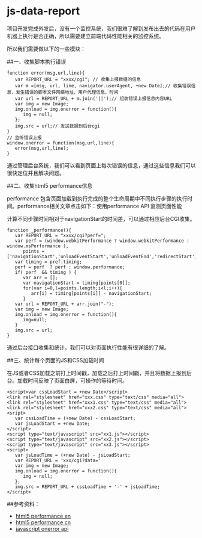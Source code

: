 # js-data-report

项目开发完成外发后，没有一个监控系统，我们很难了解到发布出去的代码在用户机器上执行是否正确，所以需要建立前端代码性能相关的监控系统。

所以我们需要做以下的一些模块：

##一、收集脚本执行错误
```
function error(msg,url,line){
   var REPORT_URL = "xxxx/cgi"; // 收集上报数据的信息
   var m =[msg, url, line, navigator.userAgent, +new Date];// 收集错误信息，发生错误的脚本文件网络地址，用户代理信息，时间
   var url = REPORT_URL + m.join('||');// 组装错误上报信息内容URL
   var img = new Image;
   img.onload = img.onerror = function(){
      img = null;
   };
   img.src = url;// 发送数据到后台cgi
}
// 监听错误上报
window.onerror = function(msg,url,line){
   error(msg,url,line);
}
```
通过管理后台系统，我们可以看到页面上每次错误的信息，通过这些信息我们可以很快定位并且解决问题。


##二、收集html5 performance信息

performance 包含页面加载到执行完成的整个生命周期中不同执行步骤的执行时间。performance相关文章点击如下：使用performance API 监测页面性能

计算不同步骤时间相对于navigationStart的时间差，可以通过相应后台CGI收集。

```
function _performance(){
   var REPORT_URL = "xxxx/cgi?perf=";
   var perf = (window.webkitPerformance ? window.webkitPerformance : window.msPerformance ),
      points = ['navigationStart','unloadEventStart','unloadEventEnd','redirectStart','redirectEnd','fetchStart','domainLookupStart','connectStart','requestStart','responseStart','responseEnd','domLoading','domInteractive','domContentLoadedEventEnd','domComplete','loadEventStart','loadEventEnd'];
   var timing = pref.timing;
   perf = perf  ? perf : window.performance;
   if( perf  && timing ) {
      var arr = [];
      var navigationStart = timing[points[0]];
      for(var i=0,l=points.length;i<l;i++){
         arr[i] = timing[points[i]] - navigationStart;
      }
   var url = REPORT_URL + arr.join("-");
   var img = new Image;
   img.onload = img.onerror = function(){
      img=null;
   }
   img.src = url;
}
```
通过后台接口收集和统计，我们可以对页面执行性能有很详细的了解。

##三、统计每个页面的JS和CSS加载时间

在JS或者CSS加载之前打上时间戳，加载之后打上时间戳，并且将数据上报到后台。加载时间反映了页面白屏，可操作的等待时间。
```
<script>var cssLoadStart = +new Date</script>
<link rel="stylesheet" href="xxx.css" type="text/css" media="all">
<link rel="stylesheet" href="xxx1.css" type="text/css" media="all">
<link rel="stylesheet" href="xxx2.css" type="text/css" media="all">
<sript>
   var cssLoadTime = (+new Date) - cssLoadStart;
   var jsLoadStart = +new Date;
</script>
<script type="text/javascript" src="xx1.js"></script>
<script type="text/javascript" src="xx2.js"></script>
<script type="text/javascript" src="xx3.js"></script>
<script>
   var jsLoadTime = (+new Date) - jsLoadStart;
   var REPORT_URL = 'xxx/cgi?data='
   var img = new Image;
   img.onload = img.onerror = function(){
      img = null;
   };
   img.src = REPORT_URL + cssLoadTime + '-' + jsLoadTime;
</script>
```
##参考资料：
- [html5 performance en](https://dvcs.w3.org/hg/webperf/raw-file/tip/specs/NavigationTiming/Overview.html)
- [html5 performance cn](http://www.alloyteam.com/2012/11/performance-api-monitoring-page-performance/)
- [javascript onerror api](http://www.w3school.com.cn/js/js_onerror.asp)